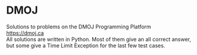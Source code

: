 # DMOJ
Solutions to problems on the DMOJ Programming Platform<br>
https://dmoj.ca<br>
All solutions are written in Python. Most of them give an all correct answer, but some give a Time Limit Exception for the last few test cases.
